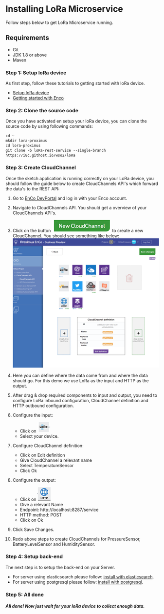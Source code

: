# Installing LoRa Microservice
Follow steps below to get LoRa Microservice running.
## <a name="Prerequirements"></a> Requirements
* Git
* JDK 1.8 or above
* Maven


### Step 1: Setup loRa device

As first step, follow these tutorials to getting started with loRa device.

* [Setup loRa device](http://support.sodaq.com/mbili/)
* [Getting started with Enco](http://docs.enco.io/docs/getting-started-with-enco)

### <a name="step2"></a> Step 2: Clone the source code

Once you have activated en setup your loRa device, you can clone the source code by using following commands:

```shell
cd ~
mkdir lora-proximus
cd lora-proximus
git clone -b loRa-rest-service --single-branch https://i8c.githost.io/wso2/loRa
```
### Step 3: Create CloudChannel

Once the sketch application is running correctly on your LoRa device, you should follow the guide below to create CloudChannels API's which forward the data's to the REST API:

1. Go to [EnCo DevPortal](http://devs.enco.io/dashboard/) and log in with your Enco account.
2. Navigate to CloudChannels API. You should get a overview of your CloudChannels API's.
3. Click on the button ![New CloudChannel](../../doc/img/new-cloudchannel.png) to create a new CloudChannel. You should see something like below:
	![Create CloudChannel](../../doc/img/create-cloudchannel.png)

4. Here you can define where the data come from and where the data should go. For this demo we use LoRa as the input and HTTP as the output.
5. After drag & drop required components to input and output, you need to configure LoRa inbound configuration, CloudChannel definition and HTTP outbound configuration.
6. Configure the input: 
	* Click on ![LoRa](../../doc/img/lora-inbound.png)
	* Select your device.
7. Configure CloudChannel definition: 
	* Click on Edit definition
	* Give CloudChannel a relevant name
	* Select TemperatureSensor
	* Click Ok
8. Configure the output:
	* Click on ![http](../../doc/img/http.png)
	* Give a relevant Name
	* Endpoint: http://localhost:8287/service
	* HTTP method: POST
	* Click on Ok
9. Click Save Changes.
10. Redo above steps to create CloudChannels for PressureSensor, BatteryLevelSensor and HumiditySensor.

### Step 4: Setup back-end

The next step is to setup the back-end on your Server.

* For server using elasticsearch please follow: [install with elasticsearch](elastic/INSTALL-elastic.md).
* For server using postgresql please follow: [install with postgresql](postgresql/INSTALL-postgresql.md).

### Step 5: All done

##### All done! Now just wait for your loRa device to collect enough data.